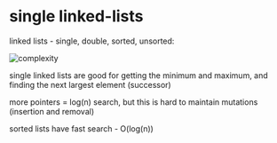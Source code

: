 # single linked-lists

linked lists - single, double, sorted, unsorted:

![complexity]('./time_complexity.png')

single linked lists are good for getting the minimum and maximum, and finding the next largest element (successor)

more pointers = log(n) search, but this is hard to maintain mutations (insertion and removal)

sorted lists have fast search - O(log(n))
